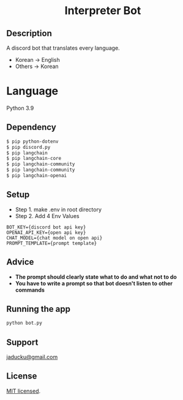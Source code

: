 # <p align="center">Interpreter Bot</p>

## Description
A discord bot that translates every language.
- Korean -> English
- Others -> Korean

# Language
Python 3.9

## Dependency
```bash
$ pip python-dotenv 
$ pip discord.py
$ pip langchain
$ pip langchain-core
$ pip langchain-community
$ pip langchain-community
$ pip langchain-openai
```

## Setup
- Step 1. make .env in root directory
- Step 2. Add 4 Env Values
```text
BOT_KEY={discord bot api key}
OPENAI_API_KEY={open api key}
CHAT_MODEL={chat model on open api}
PROMPT_TEMPLATE={prompt template}
```

## Advice
- **The prompt should clearly state what to do and what not to do**
- **You have to write a prompt so that bot doesn't listen to other commands**

## Running the app
```bash
python bot.py
```

## Support
jaducku@gmail.com

## License
[MIT licensed](LICENSE).
